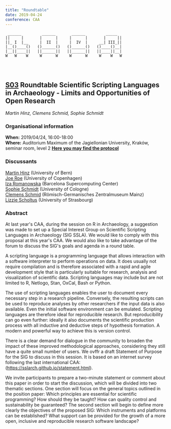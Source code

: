 ```yaml
---
title: "Roundtable"
date: 2019-04-24
conference: CAA
---
```

<div class = "ascii_art_wrapper">
<div class = "ascii_art">

```
 ______         ______       ______         _____  
||     |       |      |     |      |       |     ||
||_ I  |__     |  II  |     |  IV  |     __| III_||
|__()____()   ()______()   ()______()   ()____()__|
|__||____||   ||______||   ||______||   ||____||__|
W   W    W     W      W     W      W     W    W   W




```
<!-- Inspiration: http://ascii.co.uk/art/chair -->
</div>
</div>

## [S03](https://ocs.caaconference.org/index.php?conference=caa&schedConf=CAA2019&page=schedConf&op=trackPolicies#track3) Roundtable Scientific Scripting Languages in Archaeology - Limits and Opportunities of Open Research

*Martin Hinz, Clemens Schmid, Sophie Schmidt*

### Organisational information

**When:** 2019/04/24, 16:00-18:00  
**Where:** Auditorium Maximum of the Jagiellonian University, Kraków, seminar room, level 2
[**Here you may find the protocol**](protocols/2019-04-24.txt)

### Discussants

[Martin Hinz](https://twitter.com/martinusrihhi) (University of Bern)  
[Joe Roe](https://twitter.com/joeroe90) (University of Copenhagen)  
[Iza Romanowska](https://twitter.com/iza_romanowska) (Barcelona Supercomputing Center)  
[Sophie Schmidt](https://twitter.com/idhrenil) (University of Cologne)  
[Clemens Schmid](https://twitter.com/nevromecs) (Römisch-Germanisches Zentralmuseum Mainz)  
[Lizzie Scholtus](https://twitter.com/scholtuslizzie) (University of Strasbourg)  

### Abstract

At last year's CAA, during the session on R in Archaeology, a suggestion was made to set up a Special Interest Group on Scientific Scripting Languages in Archaeology (SIG SSLA). We would like to comply with this proposal at this year's CAA. We would also like to take advantage of the forum to discuss the SIG's goals and agenda in a round table. 

A scripting language is a programming language that allows interaction with a software interpreter to perform operations on data. It does usually not require compilation and is therefore associated with a rapid and agile development style that is particularly suitable for research, analysis and visualization of scientific data. Scripting languages may include but are not limited to R, Netlogo, Stan, OxCal, Bash or Python. 

The use of scripting languages enables the user to document every necessary step in a research pipeline. Conversely, the resulting scripts can be used to reproduce analyses by other researchers if the input data is also available. Even the initial software environment can be emulated. Scripting languages are therefore ideal for reproducible research. But reproducibility can go even further: ideally it also documents the scientific production process with all inductive and deductive steps of hypothesis formation. A modern and powerful way to achieve this is version control. 

There is a clear demand for dialogue in the community to broaden the impact of these improved methodological approaches, considering they still have a quite small number of users. We ovffr a draft Statement of Purpose for the SIG to discuss in this session. It is based on an internet survey following the last international CAA: (https://sslarch.github.io/statement.html). 

We invite participants to prepare a two-minute statement or comment about this paper in order to start the discussion, which will be divided into two thematic sections. One section will focus on the general topics outlined in the position paper: Which principles are essential for scientific programming? How should they be taught? How can quality control and sustainability be guaranteed? The second section will begin to define more clearly the objectives of the proposed SIG: Which instruments and platforms can be established? What support can be provided for the growth of a more open, inclusive and reproducible research software landscape?
